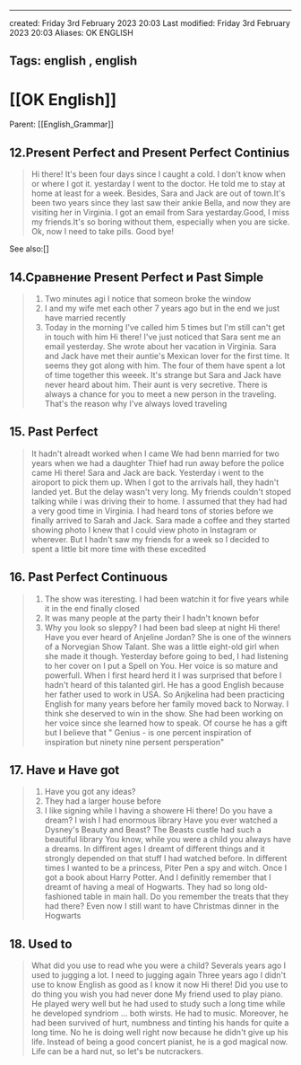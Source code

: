 

---
created: Friday 3rd February 2023 20:03
Last modified: Friday 3rd February 2023 20:03
Aliases: OK ENGLISH

Tags: english ,  english
---

# [[OK English]]

Parent: [[English_Grammar]]

## 12.Present Perfect and Present Perfect Continius

>Hi there!
>It's been four days since I caught a cold. I don't know when or where I got it. yestarday I went to the doctor. He told me to stay at home at least for a week. Besides, Sara and Jack are out of town.It's been two years since they last saw their ankie Bella, and now they are visiting her in Virginia. I got an email from Sara yestarday.Good, I miss my friends.It's so boring without them, especially when you are sicke. Ok, now I need to take pills. Good bye!

See also:[]

## 14.Сравнение Present Perfect и Past Simple

>1. Two minutes agi I notice that someon broke the window
>2. I and my wife met each other 7 years ago but in the end we just have married recently
>3. Today in the morning I've called him 5 times but I'm still can't get in touch with him
>Hi there! I've just noticed that Sara sent me an email yesterday. She wrote about her vacation in Virginia. Sara and Jack have met their auntie's Mexican lover for the first time. It seems they got along with him. The four of them have spent a lot of time together this weeek. It's strange but Sara and Jack have never heard about him. Their aunt is very secretive.
>There is always a chance for you to meet a new person in the traveling. That's the reason why I've always loved traveling

## 15. Past Perfect

>It hadn't alreadt worked when I came
>We had benn married for two years when we had a daughter
>Thief had run away before the police came
>Hi there! Sara and Jack are back. Yesterday i went to the airoport to pick them up.
>When I got to the arrivals hall, they hadn't landed yet. But the delay wasn't  very long.
>My friends couldn't stoped talking while i was driving their to home. I assumed that they had had a very good time in Virginia. I had heard tons of stories before we finally arrived to Sarah and Jack. Sara made a coffee and they started showing photo
>I knew that I could view photo in Instagram or wherever. But I hadn't saw my friends for a week so I decided to spent a little bit more time with these excedited  

## 16. Past Perfect Continuous

>1. The show was iteresting. I had been watchin it for five years while it in the end finally closed
>2. It was many people at the party their I hadn't known befor
>3. Why you look so sleppy? I had been bad sleep at night
>Hi there! Have you ever heard of Anjeline Jordan? She is one of the winners of a Norvegian Show Talant. She was a little eight-old girl when she made it though. Yesterday before going to bed, I had listening to her cover on I put a Spell on You. Her voice is so mature and powerfull. When I first heard herd it I was surprised that before I hadn't heard of this talanted girl. He has a good English because her father used to work in USA. So Anjkelina had been practicing English for many years before her family moved back to Norway. I think she deserved to win in the show. She had been working on her voice since she learned how to speak. Of course he has a gift but I believe that " Genius - is one percent inspiration of inspiration but ninety nine persent  persperation"

## 17. Have и Have got
> 1. Have you got any ideas?
> 2. They had a larger house before
> 3. I like signing while I having a showere
> Hi there! Do you have a dream?
  I wish I had enormous library
> Have you ever watched a Dysney's  Beauty and Beast? The Beasts custle had such a beautiful library
> You know, while you were a child you always have a dreams. In diffirent ages I dreamt of different things and it strongly depended on that stuff I had watched before. In different times I wanted to be a princess, Piter Pen a spy and witch.
> Once I got a book about Harry Potter. And I definitly remember that I dreamt of having a meal of Hogwarts. They had so long old-fashioned table in main hall. Do you remember the treats that they had there? Even now I still want to have Christmas dinner in the Hogwarts

## 18. Used to
>What did you use to read whe you were a child?
>Severals years ago I used to jugging a lot. I need to jugging again
>Three years ago I didn't use to know English as good as I know it now
>Hi there! Did you use to do thing you wish you had never done
>My friend used to play piano. He played wery well but he had used to study such a long time while he developed syndriom ... both wirsts. He had to music. Moreover, he had been survived of hurt, numbness and tinting his hands for quite a long time. No he is doing well right now because he didn't give up his life. Instead of being a good concert pianist, he is a god magical now. 
>Life can be a hard nut, so let's be nutcrackers.
